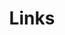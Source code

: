 ---
title: Links
links:
  - title: GitHub
    description: 3000ye's github profile page.
    website: https://github.com/3000ye
    image: https://github.githubassets.com/images/modules/logos_page/GitHub-Mark.png

  - title: Bilibili
    description: 3000ye's bilibili profile page.
    website: https://space.bilibili.com/44756427?spm_id_from=333.1007.0.0
    image: 

menu:
    main: 
        weight: 4
        params:
            icon: link

comments: false
---